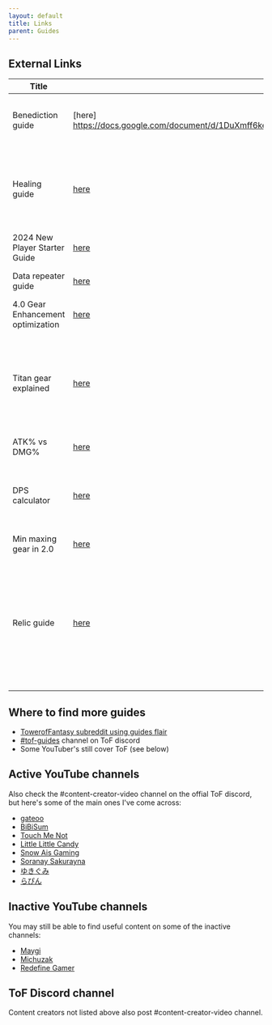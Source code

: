 ```yaml
---
layout: default
title: Links
parent: Guides
---
```


## External Links

| Title    | Link | Notes | Credit |
| -------- | ------- | ------- | ------- |
| Benediction guide | [here] https://docs.google.com/document/d/1DuXmff6kelbZxB2FUSwjSDIFLASUbHUJpmnhid1sZGk/edit#heading=h.qut6qs8g5xb0 | Slightly newer than the healing (benediction) guide below | Maygi |
| Healing guide  | [here](https://docs.google.com/document/d/1aVncsZwXMuTENDynwEtzJzHzLyVfrou9ovbLg9gvuVQ/edit?usp=sharing) | An old guide but is still relevant. A team like Zero, Lyra, Fiona would work well these days. | Katherine Isley, Megapint, Gid - [original post](https://www.reddit.com/r/TowerofFantasy/comments/12aerd0/healing_guide/) |
| 2024 New Player Starter Guide | [here](https://www.youtube.com/watch?v=o2F5f_q9BVw) | | Touch Me Not |
| Data repeater guide | [here](files/DataRepeaterGuide.pdf) | | Kata - [original post](https://www.reddit.com/r/TowerofFantasy/comments/1dr0uke/data_repeater_aka_blocker_guide/)|
| 4.0 Gear Enhancement optimization | [here](https://www.reddit.com/r/TowerofFantasy/comments/1d9df0m/psa_optimizing_gear_enhancements_in_40/) | | Mist_ori |
| Titan gear explained | [here](https://www.youtube.com/watch?v=Yeoe1ue0qdY) | The titan gear material icons show in the video were updated in a later patch, but the idea is exactly the same | Redefine Gamer |
| ATK% vs DMG% | [here](https://www.youtube.com/watch?v=OxUgHf-qB44) | Still relevant | Maygi |
| DPS calculator | [here](https://docs.google.com/spreadsheets/d/1ZrJokNh_0AF_9welc7Etz6K8jlpzi5bXpiWz-mQZa78/edit?gid=1758431159#gid=1758431159) | Linked from the ATK% vs DMG% video above - unsure how out of date it is | Maygi |
| Min maxing gear in 2.0 | [here](https://www.youtube.com/watch?v=hIJPyH-g2sc) | Still relevant | Gateoo |
| Relic guide | [here](https://www.youtube.com/watch?v=AOc09cf9FIQ) | Quite out of date, but gives a good explanation on relics. These days use relics like Couant 2, Bubble gun, Thelasic heart and Overdrive Shot. | Gateoo |

## Where to find more guides

- [TowerofFantasy subreddit using guides flair](https://www.reddit.com/r/TowerofFantasy/?f=flair_name%3A%22Guides%20%26%20Tips%22)
- [#tof-guides](https://discord.com/invite/toweroffantasy) channel on ToF discord
- Some YouTuber's still cover ToF (see below)

## Active YouTube channels
Also check the #content-creator-video channel on the offial ToF discord, but here's some of the main ones I've come across:

- [gateoo](https://www.youtube.com/@gateoo)
- [BiBiSum](https://www.youtube.com/@BiBiSum)
- [Touch Me Not](https://www.youtube.com/@TouchMeNot22)
- [Little Little Candy](https://www.youtube.com/@Little_Little_Candy)
- [Snow Ais Gaming](https://www.youtube.com/@SnowAisGaming/videos)
- [Soranay Sakurayna](https://www.youtube.com/@soranaysakurayna)
- [ゆきぐみ](https://www.youtube.com/@user-sc3cy9qx2d)
- [らぴん](https://www.youtube.com/@L4p1n09)

## Inactive YouTube channels

You may still be able to find useful content on some of the inactive channels:

- [Maygi](https://www.youtube.com/@Maygi)
- [Michuzak](https://www.youtube.com/@Michuzak)
- [Redefine Gamer](https://www.youtube.com/@RedefineGamer)

## ToF Discord channel

Content creators not listed above also post #content-creator-video channel.